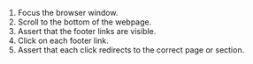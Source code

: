 1. Focus the browser window.
2. Scroll to the bottom of the webpage.
3. Assert that the footer links are visible.
4. Click on each footer link.
5. Assert that each click redirects to the correct page or section.